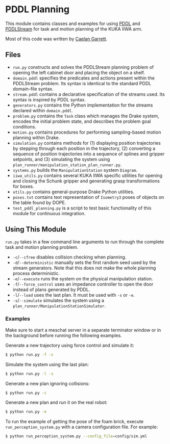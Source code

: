 # PDDL Planning

This module contains classes and examples for using [PDDL](http://users.cecs.anu.edu.au/~patrik/pddlman/writing.html) and [PDDLStream](https://github.com/caelan/pddlstream/tree/master) for task and motion planning of the KUKA IIWA arm.

Most of this code was written by [Caelan Garrett](https://github.com/caelan).

## Files

- `run.py` constructs and solves the PDDLStream planning problem of opening the left cabinet door and placing the object on a shelf.
- `domain.pddl` specifies the predicates and actions present within the PDDLStream problem. Its syntax is identical to the standard PDDL domain-file syntax.
- `stream.pddl` contains a declarative specification of the streams used. Its syntax is inspired by PDDL syntax.
- `generators.py` contains the Python implementation for the streams declared within `domain.pddl`.
- `problem.py` contains the `Task` class which manages the Drake system, encodes the initial problem state, and describes the problem goal conditions.
- `motion.py` contains procedures for performing sampling-based motion planning within Drake.
- `simulation.py` contains methods for (1) displaying position trajectories by stepping through each position in the trajectory, (2) converting a sequence of position trajectories into a sequence of splines and gripper setpoints, and (3) simulating the system using `plan_runner/manipulation_station_plan_runner.py`.
- `systems.py` builds the `ManipulationStation` system `Diagram`.
- `iiwa_utils.py` contains several KUKA IIWA specific utilities for opening and closing the Schunk gripper and generating grasp transformations for boxes.
- `utils.py` contains general-purpose Drake Python utilities.
- `poses.txt` contains text representation of `Isometry3` poses of objects on the table found by DOPE.
- `test_pddl_planning.py` is a script to test basic functionality of this module for continuous integration.

## Using This Module
`run.py` takes in a few command line arguments to run through the complete task and motion planning problem.

- `-c`/`--cfree` disables collision checking when planning.
- `-d`/`--deterministic` manually sets the first random seed used by the stream generators. Note that this does not make the whole planning process deterministic.
- `-e`/`--execute` runs the system on the physical manipulation station.
- `-f`/`--force_control` uses an impedance controller to open the door instead of plans generated by PDDL.
- `-l`/`--load` uses the last plan. It must be used with `-s` or `-e`.
- `-s`/`--simulate` simulates the system using a `plan_runner/ManipulationStationSimulator`.

### Examples
Make sure to start a meschat server in a separate terminator window or in the background before running the following examples.

Generate a new trajectory using force control and simulate it:

```sh
$ python run.py -f -s
```

Simulate the system using the last plan:

```sh
$ python run.py -l -s
```

Generate a new plan ignoring collisions:

```sh
$ python run.py -c
```

Generate a new plan and run it on the real robot:

```sh
$ python run.py -e
```

To run the example of getting the pose of the foam brick, execute `run_perception_system.py` with a camera configuration file. For example:

```sh
$ python run_perception_system.py --config_file=config/sim.yml
```
